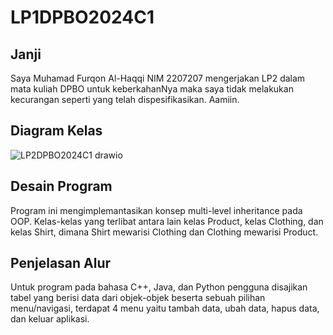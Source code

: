 # LP1DPBO2024C1
## Janji
Saya Muhamad Furqon Al-Haqqi NIM 2207207 mengerjakan LP2 dalam mata kuliah DPBO untuk keberkahanNya maka saya tidak melakukan kecurangan seperti yang telah dispesifikasikan. Aamiin.
## Diagram Kelas
![LP2DPBO2024C1 drawio](https://github.com/FRQNC/LP2DPBO2024C1/assets/53359844/d39dd17c-0ebf-4ede-b2da-132f14f59276)
## Desain Program
Program ini mengimplemantasikan konsep multi-level inheritance pada OOP. Kelas-kelas yang terlibat antara lain kelas Product, kelas Clothing, dan kelas Shirt, dimana Shirt mewarisi Clothing dan Clothing mewarisi Product.
## Penjelasan Alur
Untuk program pada bahasa C++, Java, dan Python pengguna disajikan tabel yang berisi data dari objek-objek beserta sebuah pilihan menu/navigasi, terdapat 4 menu yaitu tambah data, ubah data, hapus data, dan keluar aplikasi.
